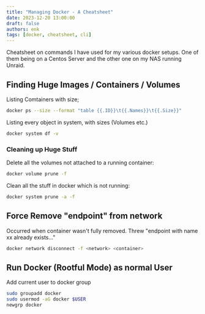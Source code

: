 ```yaml
---
title: "Managing Docker - A Cheatsheet"
date: 2023-12-20 13:00:00
draft: false
authors: enk
tags: [docker, cheatsheet, cli]
---
```


Cheatsheet on commands I have used for my various docker setups. One of them being on a Centos Server and the other one on my NAS running Unraid.

<!--truncate-->

## Finding Huge Images / Containers / Volumes

Listing Comtainers with size;

```sh
docker ps --size --format "table {{.ID}}\t{{.Names}}\t{{.Size}}"
```

Listing every object in system, with sizes (Volumes etc.)

```sh
docker system df -v
```

### Cleaning up Huge Stuff

Delete all the volumes not attached to a running container:

```sh
docker volume prune -f
```

Clean all the stuff in docker which is not running:

```sh
docker system prune -a -f
```

## Force Remove "endpoint" from network

Occurred when container wasn't fully removed. Threw "endpoint with name xx already exists..."

```sh
docker network disconnect -f <network> <container>
```

## Run Docker (Rootful Mode) as normal User

Add current user to docker group

```bash
sudo groupadd docker
sudo usermod -aG docker $USER
newgrp docker
```
